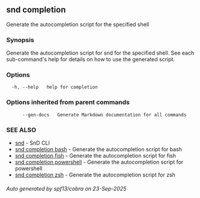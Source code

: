 ## snd completion

Generate the autocompletion script for the specified shell

### Synopsis

Generate the autocompletion script for snd for the specified shell.
See each sub-command's help for details on how to use the generated script.


### Options

```
  -h, --help   help for completion
```

### Options inherited from parent commands

```
      --gen-docs   Generate Markdown documentation for all commands
```

### SEE ALSO

* [snd](snd.md)	 - SnD CLI
* [snd completion bash](snd_completion_bash.md)	 - Generate the autocompletion script for bash
* [snd completion fish](snd_completion_fish.md)	 - Generate the autocompletion script for fish
* [snd completion powershell](snd_completion_powershell.md)	 - Generate the autocompletion script for powershell
* [snd completion zsh](snd_completion_zsh.md)	 - Generate the autocompletion script for zsh

###### Auto generated by spf13/cobra on 23-Sep-2025
